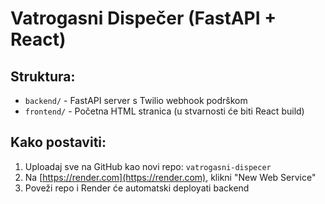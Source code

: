# Vatrogasni Dispečer (FastAPI + React)

## Struktura:
- `backend/` - FastAPI server s Twilio webhook podrškom
- `frontend/` - Početna HTML stranica (u stvarnosti će biti React build)

## Kako postaviti:
1. Uploadaj sve na GitHub kao novi repo: `vatrogasni-dispecer`
2. Na [https://render.com](https://render.com), klikni "New Web Service"
3. Poveži repo i Render će automatski deployati backend
